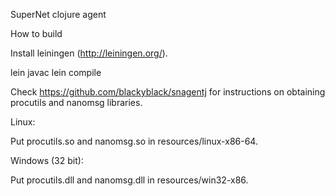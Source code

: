SuperNet clojure agent

How to build

Install leiningen (http://leiningen.org/).

lein javac
lein compile

Check https://github.com/blackyblack/snagentj for instructions on obtaining procutils and nanomsg libraries.

Linux:

Put procutils.so and nanomsg.so in resources/linux-x86-64.

Windows (32 bit):

Put procutils.dll and nanomsg.dll in resources/win32-x86.
